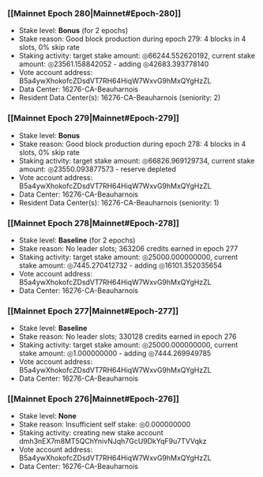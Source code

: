 ### [[Mainnet Epoch 280|Mainnet#Epoch-280]]
* Stake level: **Bonus** (for 2 epochs)
* Stake reason: Good block production during epoch 279: 4 blocks in 4 slots, 0% skip rate
* Staking activity: target stake amount: ◎66244.552620192, current stake amount: ◎23561.158842052 - adding ◎42683.393778140
* Vote account address: B5a4ywXhokofcZDsdVT7RH64HiqW7WxvG9hMxQYgHzZL
* Data Center: 16276-CA-Beauharnois
* Resident Data Center(s): 16276-CA-Beauharnois (seniority: 2)
### [[Mainnet Epoch 279|Mainnet#Epoch-279]]
* Stake level: **Bonus**
* Stake reason: Good block production during epoch 278: 4 blocks in 4 slots, 0% skip rate
* Staking activity: target stake amount: ◎66826.969129734, current stake amount: ◎23550.093877573 - reserve depleted
* Vote account address: B5a4ywXhokofcZDsdVT7RH64HiqW7WxvG9hMxQYgHzZL
* Data Center: 16276-CA-Beauharnois
* Resident Data Center(s): 16276-CA-Beauharnois (seniority: 1)
### [[Mainnet Epoch 278|Mainnet#Epoch-278]]
* Stake level: **Baseline** (for 2 epochs)
* Stake reason: No leader slots; 363206 credits earned in epoch 277
* Staking activity: target stake amount: ◎25000.000000000, current stake amount: ◎7445.270412732 - adding ◎16101.352035654
* Vote account address: B5a4ywXhokofcZDsdVT7RH64HiqW7WxvG9hMxQYgHzZL
* Data Center: 16276-CA-Beauharnois
### [[Mainnet Epoch 277|Mainnet#Epoch-277]]
* Stake level: **Baseline**
* Stake reason: No leader slots; 330128 credits earned in epoch 276
* Staking activity: target stake amount: ◎25000.000000000, current stake amount: ◎1.000000000 - adding ◎7444.269949785
* Vote account address: B5a4ywXhokofcZDsdVT7RH64HiqW7WxvG9hMxQYgHzZL
* Data Center: 16276-CA-Beauharnois
### [[Mainnet Epoch 276|Mainnet#Epoch-276]]
* Stake level: **None**
* Stake reason: Insufficient self stake: ◎0.000000000
* Staking activity: creating new stake account dmh3nEX7m8MT5QChYnivNJqh7GcU9DkYqF9u7TVVqkz
* Vote account address: B5a4ywXhokofcZDsdVT7RH64HiqW7WxvG9hMxQYgHzZL
* Data Center: 16276-CA-Beauharnois